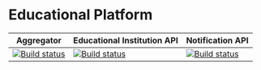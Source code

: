 # Educational Platform

| Aggregator | Educational Institution API | Notification API |
| ----------- | --------------------------- | ---------------- |
| [![Build status](https://dev.azure.com/VladBulhac/ProjectOne/_apis/build/status/API%20Gateway%20Continuous%20Integration)](https://dev.azure.com/VladBulhac/ProjectOne/_build/latest?definitionId=4) | [![Build status](https://dev.azure.com/VladBulhac/ProjectOne/_apis/build/status/ProjectOne%20Continuous%20Integration)](https://dev.azure.com/VladBulhac/ProjectOne/_build/latest?definitionId=3) | [![Build status](https://dev.azure.com/VladBulhac/ProjectOne/_apis/build/status/Notification%20API%20Continuous%20Integration)](https://dev.azure.com/VladBulhac/ProjectOne/_build/latest?definitionId=5) |
